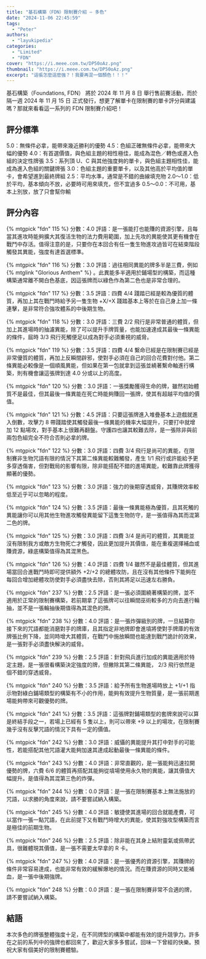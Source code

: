 ```yaml
---
title: "基石構築（FDN）限制賽介紹 — 多色"
date: "2024-11-06 22:45:59"
tags:
  - "Peter"
authors:
  - "layukipedia"
categories:
  - "Limited"
  - "FDN"
cover: "https://i.meee.com.tw/DP50oAz.png"
thumbnail: "https://i.meee.com.tw/DP50oAz.png"
excerpt: "這張怎麼這麼強？！我要再混一個顏色！！！"
---
```


基石構築（Foundations, FDN） 將於 2024 年 11 月 8 日 舉行售前賽活動，而於隔一週 2024 年 11 月 15 日 正式發行，想更了解單卡在限制賽的單卡評分與建議嗎？那就來看看這一系列的 FDN 限制賽介紹吧！

## 評分標準

5.0：無條件必拿，能帶來幾近勝利的優勢
4.5：色組正確無條件必拿，能帶來大幅的優勢
4.0：有首選價值，與色組主題的相性極佳，能成為混色／轉色或進入色組的決定性牌張
3.5：系列頂 U、C 與其他強度夠的單卡，與色組主題相性佳，能成為進入色組的關鍵牌張
3.0：色組主題的重要單卡，以及其他高於平均值的單卡，會希望進到最終牌組
2.5：平均水準，通常是不錯的曲線填充物
2.0～1.0：低於平均，基本傾向不放，必要時可用來填充，但不宜過多
0.5～0.0：不可用，基本上別放，放了只會幫你輸

## 評分內容

<!---115--->
{% mtgpick "fdn" 115 %}
分數：4.0
評語：是一張能打也能賺的資源引擎，且每當其進攻時能夠擴大其復活生物的法力費用範圍，加上先攻的異能使其更有機會在戰鬥中存活。值得注意的是，只要你在本回合有任一隻生物進攻過皆可在結束階段觸發其異能，強度有達首選標準。

<!---116--->
{% mtgpick "fdn" 116 %}
分數：3.0
評語：過往相同異能的牌多半是三費，例如 {% mtglink "Glorious Anthem" %} 。此異能多半適用於鋪場型的構築，而這種構築通常離不開白色基底，因這張牌而以綠色作為第二色也是非常合理的。

<!---117--->
{% mtgpick "fdn" 117 %}
分數：3.5
評語：四費 4/4 踐踏已經是較為優質的體質，再加上其在戰鬥時給予另一隻生物 +X/+X 踐踏基本上等於在自己身上加一條連擊，是非常符合強攻體系的中後期生物。

<!---118--->
{% mtgpick "fdn" 118 %}
分數：3.0
評語：三費 2/2 飛行是非常普通的體質，但加上其進場時的抽濾異能，除了可以提升手牌質量，也能加速達成其最後一條異能的條件，屆時 3/3 飛行死觸便足以成為對手必須重視的威脅。

<!---119--->
{% mtgpick "fdn" 119 %}
分數：3.5
評語：四費 4/4 繫命已經是在限制賽已經是非常優質的體質，再加上反瞬間辟邪，使對手必須在自己的回合花費對付他。第二條異能必較像是一個順風異能，但如果在第一包就拿到這張並繞著繫命軸進行構築，則有機會讓這張牌到達 4.0 分或以上的高度。

<!---120--->
{% mtgpick "fdn" 120 %}
分數：3.0
評語：一張獎勵獲得生命的牌，雖然初始體質不是最佳，但其最後一條異能在死亡時能夠賺回一張牌，使其有超越平均值的價值。

<!---121--->
{% mtgpick "fdn" 121 %}
分數：4.5
評語：只要這張牌進入堆疊基本上遊戲就進入倒數，攻擊力 8 帶踐踏使其觸發最後一條異能的機率大幅提升，只要打中就增加 12 點場攻，對手基本上很難再翻盤。守護四也讓其較難去除，是一張除非與前兩包色組完全不符合否則必拿的牌。

<!---122--->
{% mtgpick "fdn" 122 %}
分數：3.0
評語：四費 3/4 飛行是尚可的異能，在限制賽非生物咒語有限的情況下其第二條異能較難觸發，產生 1/1 飛行或許能給予更多穿透傷害，但對戰局的影響有限，除非能搭配不錯的進場異能，較難靠此牌獲得顯著的優勢。

<!---123--->
{% mtgpick "fdn" 123 %}
分數：3.0
評語：強力的後期穿透威脅，其賺牌效率較低至近乎可以忽略的程度。

<!---124--->
{% mtgpick "fdn" 124 %}
分數：3.5
評語：最後一條異能極為優質，且其死觸的異能讓你可以用其他生物進攻觸發異能留下這隻生物防守，是一張值得為其而混第二色的牌。

<!---125--->
{% mtgpick "fdn" 125 %}
分數：3.0
評語：四費 3/4 是尚可的體質，其異能並沒有限制我方或敵方生物死亡才觸發，因此更加提升其價值，能在重複選擇補血或賺資源，綠底構築值得為其混黑色。

<!---126--->
{% mtgpick "fdn" 126 %}
分數：4.0
評語：四費 1/4 雖然不是最佳體質，但其進場當回合進戰鬥時即可提供額外 +2/+2 的總體攻防，且在沒有其他條件下能夠在每回合增加總體攻防使對手必須盡快去除，否則其將足以迅速左右勝負。


<!------------------------------>

<!---237--->
{% mtgpick "fdn" 237 %}
分數：2.5
評語：是一張必須圍繞著構築的牌，並不適用於正常的限制賽構築，若前期拿了這張牌可以往瞬間巫術較多的方向去進行輪抽，並不是一張輪抽後期值得為其混色的牌。

<!---238--->
{% mtgpick "fdn" 238 %}
分數：4.0
評語：是一張炸彈級別的牌，一旦結算你接下來的咒語都能消磨對手的牌庫，且其指定非地牌即會進墳將使對手牌庫的有效牌張比例下降，並同時增大其體質，在戰鬥中施放瞬間也能達到戰鬥詭計的效果，是一張對手必須盡快解決的威脅。

<!---239--->
{% mtgpick "fdn" 239 %}
分數：2.5
評語：針對飛兵進行加成的異能適用於特定主題，是一張很看構築決定強度的牌，但撇除其第二條異能， 2/3 飛行依然是個不錯的穿透威脅。

<!---240--->
{% mtgpick "fdn" 240 %}
分數：3.5
評語：給予所有生物進場時放上 +1/+1 指示物對綠白鋪場類型的構築有不小的作用，能夠有效提升生物質量，是一張前期進場能夠帶來可觀優勢的牌。

<!---241--->
{% mtgpick "fdn" 241 %}
分數：3.5
評語：這張牌對鋪場類型的套牌來說可以算是終結手段之一，若場上已經有 5 隻以上，則可以帶來 +9 以上的場攻，在限制賽幾乎沒有反擊咒語的情況下具有一定的價值。

<!---242--->
{% mtgpick "fdn" 242 %}
分數：3.0
評語：威懾的異能提升其打中對手的可能性，若能搭配其他咒語灌大能夠加速其達成起動最後一條異能的條件。

<!---243--->
{% mtgpick "fdn" 243 %}
分數：4.0
評語：非常直觀的，是一張能夠迅速拉開優勢的牌，六費 6/6 的體質再搭配其能夠從墳場使用永久物的異能，讓其價值大幅提升。是值得為其混第三色的炸彈。

<!---244--->
{% mtgpick "fdn" 244 %}
分數：0.0
評語：是一張在限制賽基本上無法施放的咒語，以求勝的角度來說，請不要嘗試納入構築。

<!---245--->
{% mtgpick "fdn" 245 %}
分數：4.0
評語：敏捷使其進場的回合就能產費，可以當作一張一點咒語，在此前提下又有戰鬥時增大的異能，使其對強攻型構築而言是極佳的前期生物。

<!---246--->
{% mtgpick "fdn" 246 %}
分數：2.5
評語：除非能在其身上結附靈氣或佩帶武具，很難體現其價值，是一張不需要太早拿的 R 卡。

<!---247--->
{% mtgpick "fdn" 247 %}
分數：4.0
評語：是一張優秀的資源引擎，其賺牌的條件非常容易達成，也能非常有效的緩解爆地的情況。而在賺資源的同時又能補血，是一張中後期強牌。

<!---248--->
{% mtgpick "fdn" 248 %}
分數：0.0
評語：是一張在限制賽非常不合適的牌，請不要嘗試納入構築。



## 結語
本次多色的牌張整體強度十足，在不同牌型的構築中都能有效的提升競爭力。許多在之前的系列中的強牌也都回來了，歡迎大家多多嘗試，回味一下曾經的快樂。預祝大家有個美好的限制賽體驗。
